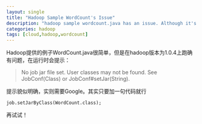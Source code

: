 ```yaml
---
layout: single
title: "Hadoop Sample WordCount's Issue"
description: "hadoop sample wordcount.java has an issue. Although it's just a warning when you run it, it'll eventually canuse failure"
categories: hadoop
tags: [cloud,hadoop,wordcount]
---
```


Hadoop提供的例子WordCount.java很简单，但是在hadoop版本为1.0.4上跑确有问题，在运行时会提示：

> No job jar file set.  User classes may not be found. See JobConf(Class) or  JobConf#setJar(String).

提示貌似明确，实则需要Google。其实只要加一句代码就行

	job.setJarByClass(WordCount.class);


再试试！

